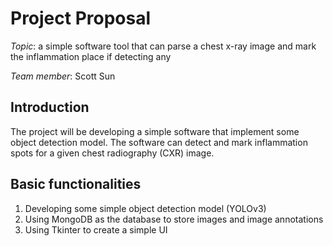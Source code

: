 # Project Proposal
*Topic*: a simple software tool that can parse a chest x-ray image and mark the inflammation place if detecting any

*Team member*: Scott Sun
## Introduction
The project will be developing a simple software that implement some object detection model. The software can detect and mark inflammation spots for a given chest radiography (CXR) image.

## Basic functionalities
1. Developing some simple object detection model (YOLOv3)
2. Using MongoDB as the database to store images and image annotations
3. Using Tkinter to create a simple UI

